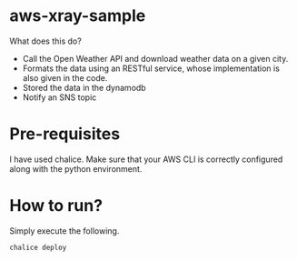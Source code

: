 # aws-xray-sample
What does this do?

- Call the Open Weather API and download weather data on a given city.
- Formats the data using an RESTful service, whose implementation is also given in the code.
- Stored the data in the dynamodb
- Notify an SNS topic

# Pre-requisites
I have used chalice. Make sure that your AWS CLI is correctly configured along with the python environment.


# How to run?
Simply execute the following.

```
chalice deploy
```


